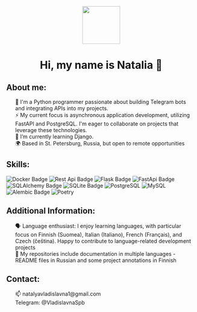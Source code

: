 <div id="header" align="center">
  <img src="https://i.giphy.com/media/v1.Y2lkPTc5MGI3NjExenNmZzB4aGl0aWp6ZTd0ZDl6MDFra25mdmdwdnNlbG9yajA3NDl3OCZlcD12MV9pbnRlcm5hbF9naWZfYnlfaWQmY3Q9Zw/L1R1tvI9svkIWwpVYr/giphy.gif"width="100"/>
 <p> 
<h1>Hi, my name is Natalia 👋</h1>
   </p>
   </div>
<div class="markdown-heading" dir="auto">
<h2 class="heading-element" dir="auto">About me:</h2>
<a id="user-content-about-me" class="anchor" aria-label="Permalink: About me:" href="#about-me">
</a></div>   
<p></p>

<p>  </p>
<ul style="list-style: none;">
  <li>🚀 I'm a Python programmer passionate about building Telegram bots and integrating APIs into my projects.</li>
  <li>⚡ My current focus is asynchronous application development, utilizing FastAPI and PostgreSQL. I'm eager to collaborate on projects that leverage these technologies.</li>
  <li> 🌱 I’m currently learning Django. </li>
  <li>🌍 Based in St. Petersburg, Russia, but open to remote opportunities</li>
</ul>

<div class="markdown-heading" dir="auto">
<h2 class="heading-element" dir="auto">Skills:</h2>
<a id="user-content-about-me" class="anchor" aria-label="Permalink: About me:" href="#skills">
</a></div>   
<div id="badges">
   <img src="https://img.shields.io/badge/Docker-blue?style=for-the-badge&logo=Docker&logoColor=white&logoSize=auto" alt="Docker Badge"/>
   <img src="https://img.shields.io/badge/REST%20API-blue?style=for-the-badge&logo=REST&logoColor=white&logoSize=auto" alt="Rest Api Badge"/>
   <img src="https://img.shields.io/badge/Flask-blue?style=for-the-badge&logo=Flask&logoColor=white&logoSize=auto" alt="Flask Badge"/>
  <img src="https://img.shields.io/badge/FastAPI-blue?style=for-the-badge&logo=FastAPI&logoColor=white&logoSize=auto" alt="FastApi Badge"/>
  <img src="https://img.shields.io/badge/SQLAlchemy-blue?style=for-the-badge&logo=SQLAlchemy&logoColor=white&logoSize=auto" alt="SQLAlchemy Badge"/> 

  <img src="https://img.shields.io/badge/SQLite-blue?style=for-the-badge&logo=SQLite&logoColor=white&logoSize=auto" alt="SQLite Badge"/>
  <img src="https://img.shields.io/badge/PostgreSQL-blue?style=for-the-badge&logo=PostgreSQL&logoColor=white&logoSize=auto" alt="PostgreSQL"/>
   <img src="https://img.shields.io/badge/MySQL-blue?style=for-the-badge&logo=MySQL&logoColor=white&logoSize=auto" alt="MySQL"/>
  <img src="https://img.shields.io/badge/Alembic-blue?style=for-the-badge&logo=Alembic&logoColor=white&logoSize=auto" alt="Alembic Badge"/>
  <img src="https://img.shields.io/badge/Poetry-blue?style=for-the-badge&logo=Poetry&logoColor=white&logoSize=auto" alt="Poetry"/>
</div> 
<div class="markdown-heading" dir="auto">
<h2 class="heading-element" dir="auto">Additional Information:</h2>
<a id="user-content-additional" class="anchor" aria-label="Permalink: Additional Information:" href="#additional">
</a></div>   
<ul style="list-style: none;">
  <li> 🗣️ Language enthusiast: I enjoy learning languages, with particular focus on Finnish (Suomea), Italian (Italiano), French (Français), and Czech (čeština). Happy to contribute to language-related development projects</li>
  <li> 📝 My repositories include documentation in multiple languages - README files in Russian and some project annotations in Finnish</li>
</ul>
<div class="markdown-heading" dir="auto">
<h2 class="heading-element" dir="auto">Contact:</h2>
<a id="user-content-about-me" class="anchor" aria-label="Permalink: About me:" href="#about-me">
</a></div>   
<ul style="list-style: none;">
 <li> 📫  natalyavladislavna1@gmail.com </li>
 <li>  Telegram:  @VladislavnaSpb </li>
  </ul>
<!--
**NVLev/NVlev** is a ✨ _special_ ✨ repository because its `README.md` (this file) appears on your GitHub profile.

Here are some ideas to get you started:

- 🔭 I’m currently working on ...
- 🌱 I’m currently learning ...
- 👯 I’m looking to collaborate on ...
- 🤔 I’m looking for help with ...
- 💬 Ask me about ...
- 📫 How to reach me: ...
- 😄 Pronouns: ...
- ⚡ Fun fact: ...
-->
